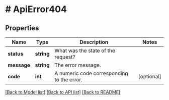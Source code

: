 # # ApiError404

## Properties

Name | Type | Description | Notes
------------ | ------------- | ------------- | -------------
**status** | **string** | What was the state of the request? |
**message** | **string** | The error message. |
**code** | **int** | A numeric code corresponding to the error. | [optional]

[[Back to Model list]](../../README.md#models) [[Back to API list]](../../README.md#endpoints) [[Back to README]](../../README.md)
